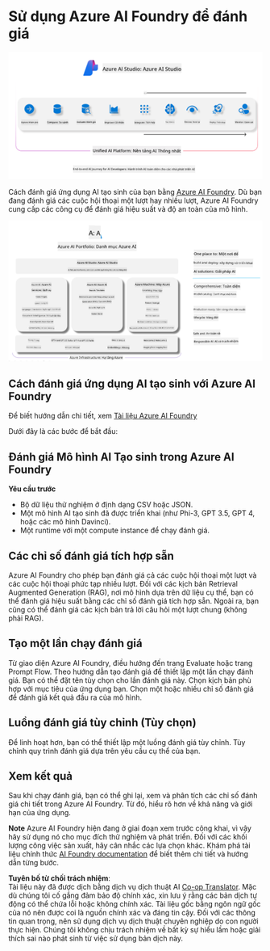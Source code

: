 <!--
CO_OP_TRANSLATOR_METADATA:
{
  "original_hash": "7b4235159486df4000e16b7b46ddfec3",
  "translation_date": "2025-07-16T22:32:32+00:00",
  "source_file": "md/01.Introduction/05/AIFoundry.md",
  "language_code": "vi"
}
-->
# **Sử dụng Azure AI Foundry để đánh giá**

![aistudo](../../../../../translated_images/AIFoundry.9e0b513e999a1c5aa227e4c7028b5ff9a6cb712e6613c696705445ee4ca8f35d.vi.png)

Cách đánh giá ứng dụng AI tạo sinh của bạn bằng [Azure AI Foundry](https://ai.azure.com?WT.mc_id=aiml-138114-kinfeylo). Dù bạn đang đánh giá các cuộc hội thoại một lượt hay nhiều lượt, Azure AI Foundry cung cấp các công cụ để đánh giá hiệu suất và độ an toàn của mô hình.

![aistudo](../../../../../translated_images/AIPortfolio.69da59a8e1eaa70f2bab1836c11a69fc97e59f1b1b4154ce5e58bc589d278047.vi.png)

## Cách đánh giá ứng dụng AI tạo sinh với Azure AI Foundry
Để biết hướng dẫn chi tiết, xem [Tài liệu Azure AI Foundry](https://learn.microsoft.com/azure/ai-studio/how-to/evaluate-generative-ai-app?WT.mc_id=aiml-138114-kinfeylo)

Dưới đây là các bước để bắt đầu:

## Đánh giá Mô hình AI Tạo sinh trong Azure AI Foundry

**Yêu cầu trước**

- Bộ dữ liệu thử nghiệm ở định dạng CSV hoặc JSON.
- Một mô hình AI tạo sinh đã được triển khai (như Phi-3, GPT 3.5, GPT 4, hoặc các mô hình Davinci).
- Một runtime với một compute instance để chạy đánh giá.

## Các chỉ số đánh giá tích hợp sẵn

Azure AI Foundry cho phép bạn đánh giá cả các cuộc hội thoại một lượt và các cuộc hội thoại phức tạp nhiều lượt.
Đối với các kịch bản Retrieval Augmented Generation (RAG), nơi mô hình dựa trên dữ liệu cụ thể, bạn có thể đánh giá hiệu suất bằng các chỉ số đánh giá tích hợp sẵn.
Ngoài ra, bạn cũng có thể đánh giá các kịch bản trả lời câu hỏi một lượt chung (không phải RAG).

## Tạo một lần chạy đánh giá

Từ giao diện Azure AI Foundry, điều hướng đến trang Evaluate hoặc trang Prompt Flow.
Theo hướng dẫn tạo đánh giá để thiết lập một lần chạy đánh giá. Bạn có thể đặt tên tùy chọn cho lần đánh giá này.
Chọn kịch bản phù hợp với mục tiêu của ứng dụng bạn.
Chọn một hoặc nhiều chỉ số đánh giá để đánh giá kết quả đầu ra của mô hình.

## Luồng đánh giá tùy chỉnh (Tùy chọn)

Để linh hoạt hơn, bạn có thể thiết lập một luồng đánh giá tùy chỉnh. Tùy chỉnh quy trình đánh giá dựa trên yêu cầu cụ thể của bạn.

## Xem kết quả

Sau khi chạy đánh giá, bạn có thể ghi lại, xem và phân tích các chỉ số đánh giá chi tiết trong Azure AI Foundry. Từ đó, hiểu rõ hơn về khả năng và giới hạn của ứng dụng.

**Note** Azure AI Foundry hiện đang ở giai đoạn xem trước công khai, vì vậy hãy sử dụng nó cho mục đích thử nghiệm và phát triển. Đối với các khối lượng công việc sản xuất, hãy cân nhắc các lựa chọn khác. Khám phá tài liệu chính thức [AI Foundry documentation](https://learn.microsoft.com/azure/ai-studio/?WT.mc_id=aiml-138114-kinfeylo) để biết thêm chi tiết và hướng dẫn từng bước.

**Tuyên bố từ chối trách nhiệm**:  
Tài liệu này đã được dịch bằng dịch vụ dịch thuật AI [Co-op Translator](https://github.com/Azure/co-op-translator). Mặc dù chúng tôi cố gắng đảm bảo độ chính xác, xin lưu ý rằng các bản dịch tự động có thể chứa lỗi hoặc không chính xác. Tài liệu gốc bằng ngôn ngữ gốc của nó nên được coi là nguồn chính xác và đáng tin cậy. Đối với các thông tin quan trọng, nên sử dụng dịch vụ dịch thuật chuyên nghiệp do con người thực hiện. Chúng tôi không chịu trách nhiệm về bất kỳ sự hiểu lầm hoặc giải thích sai nào phát sinh từ việc sử dụng bản dịch này.